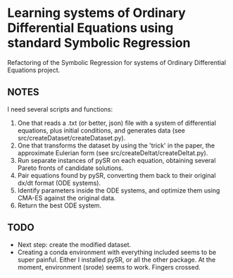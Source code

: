 # Learning systems of Ordinary Differential Equations using standard Symbolic Regression
Refactoring of the Symbolic Regression for systems of Ordinary Differential Equations project.

## NOTES
I need several scripts and functions:
1. One that reads a .txt (or better, json) file with a system of differential equations, plus initial conditions, and generates data (see src/createDataset/createDataset.py).
2. One that transforms the dataset by using the 'trick' in the paper, the approximate Eulerian form (see src/createDeltat/createDeltat.py).
3. Run separate instances of pySR on each equation, obtaining several Pareto fronts of candidate solutions.
4. Pair equations found by pySR, converting them back to their original dx/dt format (ODE systems).
5. Identify parameters inside the ODE systems, and optimize them using CMA-ES against the original data.
6. Return the best ODE system.

## TODO
- Next step: create the modified dataset.
- Creating a conda environment with everything included seems to be super painful. Either I installed pySR, or all the other package. At the moment, environment (srode) seems to work. Fingers crossed.
